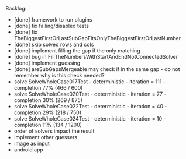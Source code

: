 Backlog:
- [done] framework to run plugins
- [done] fix failing/disabled tests
- [done] fix TheBiggestFirstOrLastSubGapFitsOnlyTheBiggestFirstOrLastNumber
- [done] skip solved rows and cols
- [done] implement filling the gap if the only matching
- [done] bug in FillTheNumbersWithStartAndEndNotConnectedSolver
- [done] implement guessing
- [done] areSubGapsMergeable may check if in the same gap - do not remember why is this check needed?
- solve SolveWholeCase017Test - deterministic - iteration = 111 - completion 77% (466 / 600)
- solve SolveWholeCase020Test - deterministic - iteration = 77 - completion 30% (269 / 875)
- solve SolveWholeCase022Test - deterministic - iteration = 40 - completion 29% (218 / 750)
- solve SolveWholeCase024Test - deterministic - iteration = 10 - completion 11% (134 / 1200)
- order of solvers impact the result
- implement other guessers
- image as input
- android app